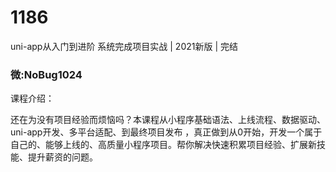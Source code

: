 # 1186
uni-app从入门到进阶 系统完成项目实战 | 2021新版 | 完结
### 微:NoBug1024 


课程介绍：

还在为没有项目经验而烦恼吗？本课程从小程序基础语法、上线流程、数据驱动、uni-app开发、多平台适配、到最终项目发布 ，真正做到从0开始，开发一个属于自己的、能够上线的、高质量小程序项目。帮你解决快速积累项目经验、扩展新技能、提升薪资的问题。
